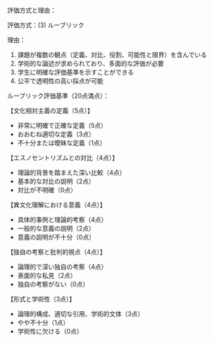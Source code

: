 評価方式と理由：

評価方式：(3) ルーブリック

理由：
1. 課題が複数の観点（定義、対比、役割、可能性と限界）を含んでいる
2. 学術的な論述が求められており、多面的な評価が必要
3. 学生に明確な評価基準を示すことができる
4. 公平で透明性の高い採点が可能

ルーブリック評価基準（20点満点）：

【文化相対主義の定義（5点）】
- 非常に明確で正確な定義（5点）
- おおむね適切な定義（3点）
- 不十分または曖昧な定義（1点）

【エスノセントリズムとの対比（4点）】
- 理論的背景を踏まえた深い比較（4点）
- 基本的な対比の説明（2点）
- 対比が不明確（0点）

【異文化理解における意義（4点）】
- 具体的事例と理論的考察（4点）
- 一般的な意義の説明（2点）
- 意義の説明が不十分（0点）

【独自の考察と批判的視点（4点）】
- 論理的で深い独自の考察（4点）
- 表面的な私見（2点）
- 独自の考察がない（0点）

【形式と学術性（3点）】
- 論理的構成、適切な引用、学術的文体（3点）
- やや不十分（1点）
- 学術性に欠ける（0点）